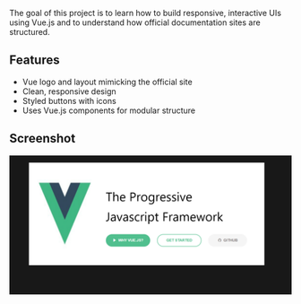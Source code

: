 The goal of this project is to learn how to build responsive, interactive UIs using Vue.js and to understand how official documentation sites are structured.


## Features
- Vue logo and layout mimicking the official site
- Clean, responsive design
- Styled buttons with icons
- Uses Vue.js components for modular structure


## Screenshot
![Vue Landing Page Clone](./src/assets/images/Screenshot%202025-05-17%20232938.png)
